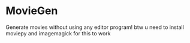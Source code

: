 # MovieGen
Generate movies without using any editor program!
btw u need to install moviepy and imagemagick for this to work
